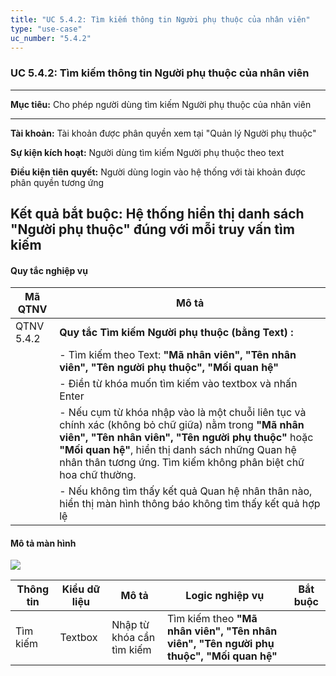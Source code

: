 ```yaml
---
title: "UC 5.4.2: Tìm kiếm thông tin Người phụ thuộc của nhân viên"
type: "use-case"
uc_number: "5.4.2"
---
```


### UC 5.4.2: Tìm kiếm thông tin Người phụ thuộc của nhân viên

  ----------------------------------------------------------------------------------------------------------
  **Mục tiêu:**               Cho phép người dùng tìm kiếm Người phụ thuộc của nhân viên
  --------------------------- ------------------------------------------------------------------------------
  **Tài khoản:**              Tài khoản được phân quyền xem tại "Quản lý Người phụ thuộc"

  **Sự kiện kích hoạt:**      Người dùng tìm kiếm Người phụ thuộc theo text

  **Điều kiện tiên quyết:**   Người dùng login vào hệ thống với tài khoản được phân quyền tương ứng

  **Kết quả bắt buộc:**       Hệ thống hiển thị danh sách "Người phụ thuộc" đúng với mỗi truy vấn tìm kiếm
  ----------------------------------------------------------------------------------------------------------

#### Quy tắc nghiệp vụ

| **Mã QTNV** | **Mô tả** |
| --- | --- |
| QTNV 5.4.2 | **Quy tắc Tìm kiếm Người phụ thuộc (bằng Text) :** |
|  | - Tìm kiếm theo Text: **"Mã nhân viên", "Tên nhân viên", "Tên người phụ thuộc", "Mối quan hệ"** |
|  | - Điền từ khóa muốn tìm kiếm vào textbox và nhấn Enter |
|  | - Nếu cụm từ khóa nhập vào là một chuỗi liên tục và chính xác (không bỏ chữ giữa) nằm trong **"Mã nhân viên", "Tên nhân viên", "Tên người phụ thuộc"** hoặc **"Mối quan hệ"**, hiển thị danh sách những Quan hệ nhân thân tương ứng. Tìm kiếm không phân biệt chữ hoa chữ thường. |
|  | - Nếu không tìm thấy kết quả Quan hệ nhân thân nào, hiển thị màn hình thông báo không tìm thấy kết quả hợp lệ |

#### Mô tả màn hình

![](media/image105.png)

| **Thông tin** | **Kiểu dữ liệu** | **Mô tả** | **Logic nghiệp vụ** | **Bắt buộc** |
| --- | --- | --- | --- | --- |
| Tìm kiếm | Textbox | Nhập từ khóa cần tìm kiếm | Tìm kiếm theo **"Mã nhân viên", "Tên nhân viên", "Tên người phụ thuộc", "Mối quan hệ"** |  |
